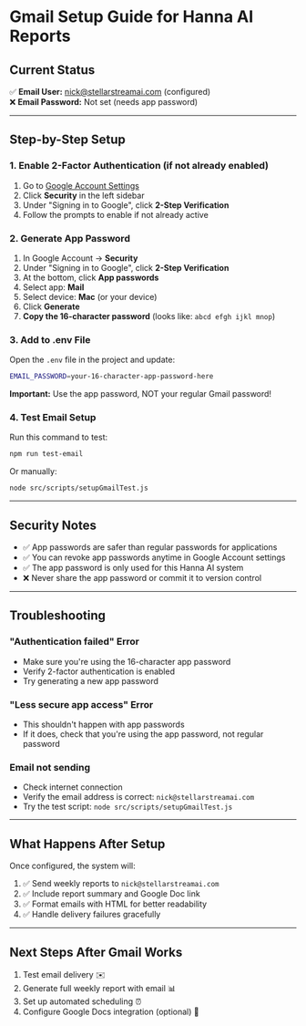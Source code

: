 # Gmail Setup Guide for Hanna AI Reports

## Current Status
✅ **Email User:** nick@stellarstreamai.com (configured)  
❌ **Email Password:** Not set (needs app password)

---

## Step-by-Step Setup

### 1. Enable 2-Factor Authentication (if not already enabled)
1. Go to [Google Account Settings](https://myaccount.google.com/)
2. Click **Security** in the left sidebar
3. Under "Signing in to Google", click **2-Step Verification**
4. Follow the prompts to enable if not already active

### 2. Generate App Password
1. In Google Account → **Security**
2. Under "Signing in to Google", click **2-Step Verification**
3. At the bottom, click **App passwords**
4. Select app: **Mail**
5. Select device: **Mac** (or your device)
6. Click **Generate**
7. **Copy the 16-character password** (looks like: `abcd efgh ijkl mnop`)

### 3. Add to .env File
Open the `.env` file in the project and update:
```bash
EMAIL_PASSWORD=your-16-character-app-password-here
```
**Important:** Use the app password, NOT your regular Gmail password!

### 4. Test Email Setup
Run this command to test:
```bash
npm run test-email
```

Or manually:
```bash
node src/scripts/setupGmailTest.js
```

---

## Security Notes
- ✅ App passwords are safer than regular passwords for applications
- ✅ You can revoke app passwords anytime in Google Account settings
- ✅ The app password is only used for this Hanna AI system
- ❌ Never share the app password or commit it to version control

---

## Troubleshooting

### "Authentication failed" Error
- Make sure you're using the 16-character app password
- Verify 2-factor authentication is enabled
- Try generating a new app password

### "Less secure app access" Error  
- This shouldn't happen with app passwords
- If it does, check that you're using the app password, not regular password

### Email not sending
- Check internet connection
- Verify the email address is correct: `nick@stellarstreamai.com`
- Try the test script: `node src/scripts/setupGmailTest.js`

---

## What Happens After Setup
Once configured, the system will:
1. ✅ Send weekly reports to `nick@stellarstreamai.com`
2. ✅ Include report summary and Google Doc link
3. ✅ Format emails with HTML for better readability
4. ✅ Handle delivery failures gracefully

---

## Next Steps After Gmail Works
1. Test email delivery ✉️
2. Generate full weekly report with email 📊  
3. Set up automated scheduling ⏰
4. Configure Google Docs integration (optional) 📝